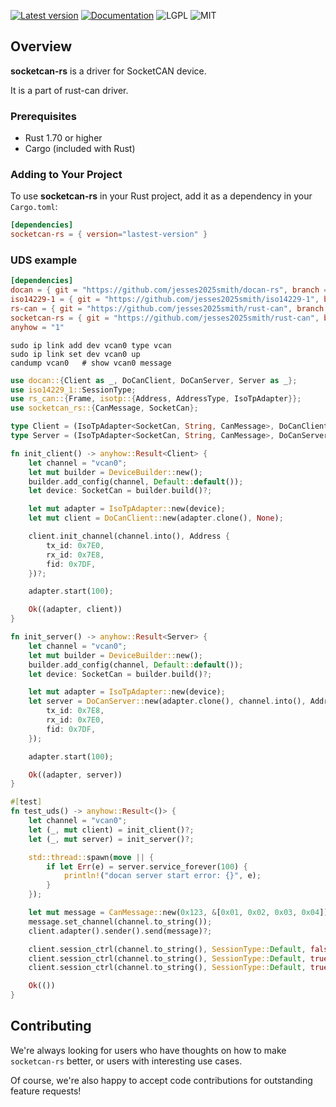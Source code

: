 [![Latest version](https://img.shields.io/crates/v/socketcan-rs.svg)](https://crates.io/crates/socketcan-rs)
[![Documentation](https://docs.rs/socketcan-rs/badge.svg)](https://docs.rs/socketcan-rs)
![LGPL](https://img.shields.io/badge/license-LGPL-green.svg)
![MIT](https://img.shields.io/badge/license-MIT-yellow.svg)

## Overview
**socketcan-rs** is a driver for SocketCAN device.

It is a part of rust-can driver.

### Prerequisites
- Rust 1.70 or higher
- Cargo (included with Rust)

### Adding to Your Project

To use **socketcan-rs** in your Rust project, add it as a dependency in your `Cargo.toml`:

```toml
[dependencies]
socketcan-rs = { version="lastest-version" }
```

### UDS example
```toml
[dependencies]
docan = { git = "https://github.com/jesses2025smith/docan-rs", branch = "develop" }
iso14229-1 = { git = "https://github.com/jesses2025smith/iso14229-1", branch = "develop" }
rs-can = { git = "https://github.com/jesses2025smith/rust-can", branch = "develop", package = "rs-can", features = ["isotp-std2004"]  }
socketcan-rs = { git = "https://github.com/jesses2025smith/rust-can", branch = "develop", package = "socketcan-rs" }
anyhow = "1"
```

```shell
sudo ip link add dev vcan0 type vcan
sudo ip link set dev vcan0 up
candump vcan0   # show vcan0 message
```

```rust
use docan::{Client as _, DoCanClient, DoCanServer, Server as _};
use iso14229_1::SessionType;
use rs_can::{Frame, isotp::{Address, AddressType, IsoTpAdapter}};
use socketcan_rs::{CanMessage, SocketCan};

type Client = (IsoTpAdapter<SocketCan, String, CanMessage>, DoCanClient<SocketCan, String, CanMessage>);
type Server = (IsoTpAdapter<SocketCan, String, CanMessage>, DoCanServer<SocketCan, String, CanMessage>);

fn init_client() -> anyhow::Result<Client> {
    let channel = "vcan0";
    let mut builder = DeviceBuilder::new();
    builder.add_config(channel, Default::default());
    let device: SocketCan = builder.build()?;

    let mut adapter = IsoTpAdapter::new(device);
    let mut client = DoCanClient::new(adapter.clone(), None);

    client.init_channel(channel.into(), Address {
        tx_id: 0x7E0,
        rx_id: 0x7E8,
        fid: 0x7DF,
    })?;

    adapter.start(100);

    Ok((adapter, client))
}

fn init_server() -> anyhow::Result<Server> {
    let channel = "vcan0";
    let mut builder = DeviceBuilder::new();
    builder.add_config(channel, Default::default());
    let device: SocketCan = builder.build()?;

    let mut adapter = IsoTpAdapter::new(device);
    let server = DoCanServer::new(adapter.clone(), channel.into(), Address {
        tx_id: 0x7E8,
        rx_id: 0x7E0,
        fid: 0x7DF,
    });

    adapter.start(100);

    Ok((adapter, server))
}

#[test]
fn test_uds() -> anyhow::Result<()> {
    let channel = "vcan0";
    let (_, mut client) = init_client()?;
    let (_, mut server) = init_server()?;

    std::thread::spawn(move || {
        if let Err(e) = server.service_forever(100) {
            println!("docan server start error: {}", e);
        }
    });

    let mut message = CanMessage::new(0x123, &[0x01, 0x02, 0x03, 0x04]).unwrap();
    message.set_channel(channel.to_string());
    client.adapter().sender().send(message)?;

    client.session_ctrl(channel.to_string(), SessionType::Default, false, AddressType::Physical)?;
    client.session_ctrl(channel.to_string(), SessionType::Default, true, AddressType::Physical)?;
    client.session_ctrl(channel.to_string(), SessionType::Default, true, AddressType::Functional)?;

    Ok(())
}
```

## Contributing

We're always looking for users who have thoughts on how to make `socketcan-rs` better, or users with
interesting use cases.

Of course, we're also happy to accept code contributions for outstanding feature requests!